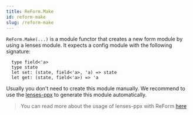 ```yaml
---
title: ReForm.Make
id: reform-make
slug: /reform-make
---
```


`ReForm.Make(...)` is a module functor that creates a new form module by using a lenses module. It expects a config module with the following signature:
```rescript
  type field<'a>
  type state
  let set: (state, field<'a>, 'a) => state
  let get: (state, field<'a>) => 'a
  ```
Usually you don't need to create this module manually. We recommend to use the [lenses-ppx](https://github.com/Astrocoders/lenses-ppx) to generate this module automatically. 
> You can read more about the usage of lenses-ppx with ReForm [here](/docs/getting-started#creating-our-form)

